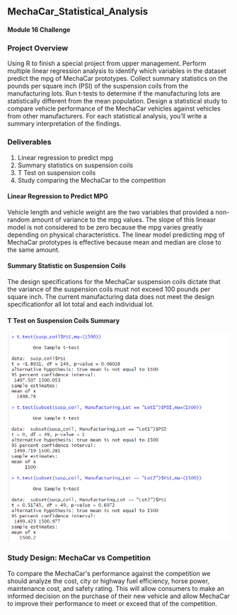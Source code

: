 ## MechaCar_Statistical_Analysis
#### Module 16 Challenge

### Project Overview
Using R to finish a special project from upper management. Perform multiple linear regression analysis to identify which variables in the dataset predict the mpg of MechaCar prototypes. Collect summary statistics on the pounds per square inch (PSI) of the suspension coils from the manufacturing lots. Run t-tests to determine if the manufacturing lots are statistically different from the mean population. Design a statistical study to compare vehicle performance of the MechaCar vehicles against vehicles from other manufacturers. For each statistical analysis, you’ll write a summary interpretation of the findings.

### Deliverables
1.	Linear regression to predict mpg
2.	Summary statistics on suspension coils
3.	T Test on suspension coils
4.	Study comparing the MechaCar to the competition


#### Linear Regression to Predict MPG
Vehicle length and vehicle weight are the two variables that provided a non-random amount of variance to the mpg values. The slope of this lineaar model is not 
considered to be zero because the mpg varies greatly depending on physical characteristics. The linear model predicting mpg of MechaCar prototypes is effective because 
mean and median are close to the same amount.


#### Summary Statistic on Suspension Coils
The design specifications for the MechaCar suspension coils dictate that the variance of the suspension coils must not exceed 100 pounds per square inch. The current 
manufacturing data does not meet the design specificationfor all lot total and each individual lot.

#### T Test on Suspension Coils Summary
![T Test Results](./ttest_mecha.png)


### Study Design: MechaCar vs Competition
To compare the MechaCar's performance against the competition we should analyze the cost, city or highway fuel efficiency, horse power, maintenance cost, and safety 
rating. This will allow consumers to make an informed decision on the purchase of their new vehicle and allow MechaCar to improve their performance to meet or exceed 
that of the competition.




